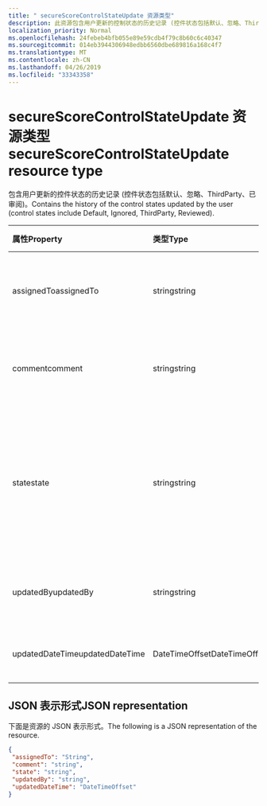 ```yaml
---
title: " secureScoreControlStateUpdate 资源类型"
description: 此资源包含用户更新的控制状态的历史记录 (控件状态包括默认、忽略、ThirdParty、已审阅)。
localization_priority: Normal
ms.openlocfilehash: 24febeb4bfb055e89e59cdb4f79c8b60c6c40347
ms.sourcegitcommit: 014eb3944306948edbb6560dbe689816a168c4f7
ms.translationtype: MT
ms.contentlocale: zh-CN
ms.lasthandoff: 04/26/2019
ms.locfileid: "33343358"
---
```

 #  <a name="securescorecontrolstateupdate-resource-type"></a><span data-ttu-id="2e294-103">secureScoreControlStateUpdate 资源类型</span><span class="sxs-lookup"><span data-stu-id="2e294-103">secureScoreControlStateUpdate resource type</span></span>
<span data-ttu-id="2e294-104">包含用户更新的控件状态的历史记录 (控件状态包括默认、忽略、ThirdParty、已审阅)。</span><span class="sxs-lookup"><span data-stu-id="2e294-104">Contains the history of the control states updated by the user (control states include Default, Ignored, ThirdParty, Reviewed).</span></span>

|<span data-ttu-id="2e294-105">属性</span><span class="sxs-lookup"><span data-stu-id="2e294-105">Property</span></span> |<span data-ttu-id="2e294-106">类型</span><span class="sxs-lookup"><span data-stu-id="2e294-106">Type</span></span> |<span data-ttu-id="2e294-107">说明</span><span class="sxs-lookup"><span data-stu-id="2e294-107">Description</span></span> |
|:--|:--|:--|
|<span data-ttu-id="2e294-108">assignedTo</span><span class="sxs-lookup"><span data-stu-id="2e294-108">assignedTo</span></span> | <span data-ttu-id="2e294-109">string</span><span class="sxs-lookup"><span data-stu-id="2e294-109">string</span></span> | <span data-ttu-id="2e294-110">将控件分配给将执行该操作的用户</span><span class="sxs-lookup"><span data-stu-id="2e294-110">Assign the control to the user who will take the action</span></span> |
|<span data-ttu-id="2e294-111">comment</span><span class="sxs-lookup"><span data-stu-id="2e294-111">comment</span></span> | <span data-ttu-id="2e294-112">string</span><span class="sxs-lookup"><span data-stu-id="2e294-112">string</span></span> | <span data-ttu-id="2e294-113">提供有关控件的可选注释</span><span class="sxs-lookup"><span data-stu-id="2e294-113">Provides optional comment about the control</span></span> |
|<span data-ttu-id="2e294-114">state</span><span class="sxs-lookup"><span data-stu-id="2e294-114">state</span></span> | <span data-ttu-id="2e294-115">string</span><span class="sxs-lookup"><span data-stu-id="2e294-115">string</span></span> | <span data-ttu-id="2e294-116">可以使用 "修补程序" 命令修改控件的状态 (Ex: 忽略、thirdParty 等)</span><span class="sxs-lookup"><span data-stu-id="2e294-116">State of the control can be modified using PATCH command(Ex: ignored, thirdParty etc)</span></span> |
|<span data-ttu-id="2e294-117">updatedBy</span><span class="sxs-lookup"><span data-stu-id="2e294-117">updatedBy</span></span> | <span data-ttu-id="2e294-118">string</span><span class="sxs-lookup"><span data-stu-id="2e294-118">string</span></span> |<span data-ttu-id="2e294-119">更新了租户状态的用户的 ID</span><span class="sxs-lookup"><span data-stu-id="2e294-119">ID of the user who updated tenant state</span></span> |
|<span data-ttu-id="2e294-120">updatedDateTime</span><span class="sxs-lookup"><span data-stu-id="2e294-120">updatedDateTime</span></span> | <span data-ttu-id="2e294-121">DateTimeOffset</span><span class="sxs-lookup"><span data-stu-id="2e294-121">DateTimeOffset</span></span> |<span data-ttu-id="2e294-122">更新控件状态的时间</span><span class="sxs-lookup"><span data-stu-id="2e294-122">Time at which control state was updated</span></span> |
 ## <a name="json-representation"></a><span data-ttu-id="2e294-123">JSON 表示形式</span><span class="sxs-lookup"><span data-stu-id="2e294-123">JSON representation</span></span>
 <span data-ttu-id="2e294-124">下面是资源的 JSON 表示形式。</span><span class="sxs-lookup"><span data-stu-id="2e294-124">The following is a JSON representation of the resource.</span></span>
 <!-- {
  "blockType": "resource",
  "optionalProperties": [
   ],
  "@odata.type": "microsoft.graph.secureScoreControlStateUpdate"
}-->
 ```json
{
  "assignedTo": "String",
  "comment": "string",
  "state": "string",
  "updatedBy": "string",
  "updatedDateTime": "DateTimeOffset"
}
 ```
 <!-- {
  "type": "#page.annotation",
  "description": "secureScoreControlStateUpdate resource",
  "keywords": "",
  "section": "documentation",
  "tocPath": ""
}-->
